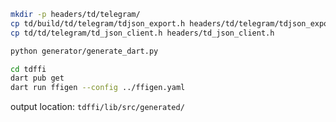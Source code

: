 ```bash
mkdir -p headers/td/telegram/
cp td/build/td/telegram/tdjson_export.h headers/td/telegram/tdjson_export.h
cp td/td/telegram/td_json_client.h headers/td_json_client.h

python generator/generate_dart.py

cd tdffi
dart pub get
dart run ffigen --config ../ffigen.yaml 
```
output location: `tdffi/lib/src/generated/`
